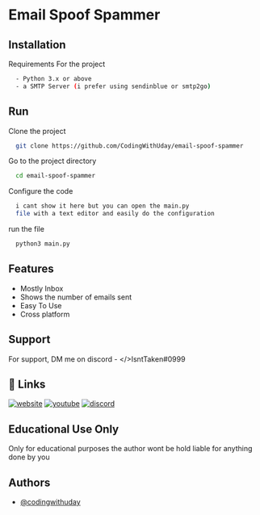 
# Email Spoof Spammer


## Installation

Requirements For the project

```bash
  - Python 3.x or above
  - a SMTP Server (i prefer using sendinblue or smtp2go)
```

## Run

Clone the project

```bash
  git clone https://github.com/CodingWithUday/email-spoof-spammer
```

Go to the project directory

```bash
  cd email-spoof-spammer
```

Configure the code

```bash
  i cant show it here but you can open the main.py
  file with a text editor and easily do the configuration
```

run the file

```bash
  python3 main.py
```


## Features

- Mostly Inbox
- Shows the number of emails sent
- Easy To Use
- Cross platform


## Support

For support, DM me on discord - </>IsntTaken#0999


## 🔗 Links
[![website](https://img.shields.io/badge/website-000?style=for-the-badge&logo=ko-fi&logoColor=white)](http://codeuday.cf/)
[![youtube](https://img.shields.io/badge/youtube-0A66C2?style=for-the-badge&logo=youtube&logoColor=bk)](https://www.youtube.com/c/codingwithuday/)
[![discord](https://img.shields.io/badge/discord-1DA1F2?style=for-the-badge&logo=discord&logoColor=white)](https://discord.com/users/943534121437777970/)


## Educational Use Only
Only for educational purposes the author wont be hold liable for 
anything done by you
## Authors

- [@codingwithuday](https://www.github.com/codingwithuday)

